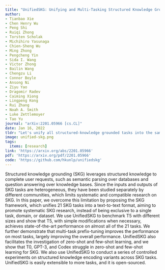 ```yaml
---
title: "UnifiedSKG: Unifying and Multi-Tasking Structured Knowledge Grounding with Text-to-Text Language Models"
author:
- Tianbao Xie
- Chen Henry Wu
- Peng Shi
- Ruiqi Zhong
- Torsten Scholak
- Michihiro Yasunaga
- Chien-Sheng Wu
- Ming Zhong
- Pengcheng Yin
- Sida I. Wang
- Victor Zhong
- Bailin Wang
- Chengzu Li
- Connor Boyle
- Ansong Ni
- Ziyu Yao
- Dragomir Radev
- Caiming Xiong
- Lingpeng Kong
- Rui Zhang
- Noah A. Smith
- Luke Zettlemoyer
- Tao Yu
journal: "arXiv:2201.05966 [cs.CL]"
date: Jan 16, 2022
tldr: "Let's unify all structured-knowledge grounded tasks into the same text-to-text framework!"
image: unified-skg.png
tags:
  items: [research]
link: 'https://arxiv.org/abs/2201.05966'
pdf: 'https://arxiv.org/pdf/2201.05966'
code: 'https://github.com/hkunlp/unifiedskg'
---
```


Structured knowledge grounding (SKG) leverages structured knowledge to complete user requests, such as semantic parsing over databases and question answering over knowledge bases. Since the inputs and outputs of SKG tasks are heterogeneous, they have been studied separately by different communities, which limits systematic and compatible research on SKG. In this paper, we overcome this limitation by proposing the SKG framework, which unifies 21 SKG tasks into a text-to-text format, aiming to promote systematic SKG research, instead of being exclusive to a single task, domain, or dataset. We use UnifiedSKG to benchmark T5 with different sizes and show that T5, with simple modifications when necessary, achieves state-of-the-art performance on almost all of the 21 tasks. We further demonstrate that multi-task prefix-tuning improves the performance on most tasks, largely improving the overall performance. UnifiedSKG also facilitates the investigation of zero-shot and few-shot learning, and we show that T0, GPT-3, and Codex struggle in zero-shot and few-shot learning for SKG. We also use UnifiedSKG to conduct a series of controlled experiments on structured knowledge encoding variants across SKG tasks. UnifiedSKG is easily extensible to more tasks, and it is open-sourced.